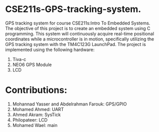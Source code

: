# CSE211s-GPS-tracking-system.
GPS tracking system for course CSE211s:Intro To Embedded Systems.                                                                        
The objective of this project is to create an embedded system using C programming. This system will continuously acquire real-time positional coordinates while a microcontroller is in motion, specifically utilizing the GPS tracking system with the TM4C123G LaunchPad. 
The project is implemented using the following hardware:
1) Tiva-c
2) NEO6 GPS Module
3) LCD


# Contributions:
1) Mohannad Yasser and Abdelrahman Farouk: GPS/GPIO
2) Mohamed Ahmed: UART
3) Ahmed Akram: SysTick
4) Philopateer: LCD
5) Mohamed Wael: main
